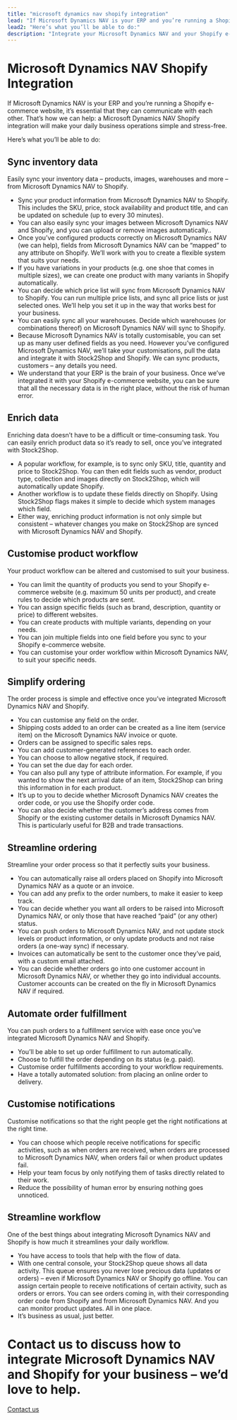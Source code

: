 ```yaml
---
title: "microsoft dynamics nav shopify integration"
lead: "If Microsoft Dynamics NAV is your ERP and you’re running a Shopify e-commerce website, it’s essential that they can communicate with each other. That’s how we can help: a Microsoft Dynamics NAV Shopify integration will make your daily business operations simple and stress-free."
lead2: "Here’s what you’ll be able to do:"
description: "Integrate your Microsoft Dynamics NAV and your Shopify e-commerce website for maximum efficiency. You’ll be able to sync inventory, enrich product data, customise a workflow to suit your needs and streamline the entire ordering process - including automatic order fulfillment. Easily."
---
```


Microsoft Dynamics NAV Shopify Integration
==========================================

If Microsoft Dynamics NAV is your ERP and you’re running a Shopify e-commerce website, it’s essential that they can communicate with each other. That’s how we can help: a Microsoft Dynamics NAV Shopify integration will make your daily business operations simple and stress-free.  
  
Here’s what you’ll be able to do:

Sync inventory data
-------------------

Easily sync your inventory data – products, images, warehouses and more – from Microsoft Dynamics NAV to Shopify.

*   Sync your product information from Microsoft Dynamics NAV to Shopify. This includes the SKU, price, stock availability and product title, and can be updated on schedule (up to every 30 minutes).
*   You can also easily sync your images between Microsoft Dynamics NAV and Shopify, and you can upload or remove images automatically..
*   Once you’ve configured products correctly on Microsoft Dynamics NAV (we can help), fields from Microsoft Dynamics NAV can be “mapped” to any attribute on Shopify. We’ll work with you to create a flexible system that suits your needs.
*   If you have variations in your products (e.g. one shoe that comes in multiple sizes), we can create one product with many variants in Shopify automatically.
*   You can decide which price list will sync from Microsoft Dynamics NAV to Shopify. You can run multiple price lists, and sync all price lists or just selected ones. We’ll help you set it up in the way that works best for your business.
*   You can easily sync all your warehouses. Decide which warehouses (or combinations thereof) on Microsoft Dynamics NAV will sync to Shopify.
*   Because Microsoft Dynamics NAV is totally customisable, you can set up as many user defined fields as you need. However you’ve configured Microsoft Dynamics NAV, we’ll take your customisations, pull the data and integrate it with Stock2Shop and Shopify. We can sync products, customers – any details you need.
*   We understand that your ERP is the brain of your business. Once we’ve integrated it with your Shopify e-commerce website, you can be sure that all the necessary data is in the right place, without the risk of human error.

Enrich data
-----------

Enriching data doesn’t have to be a difficult or time-consuming task. You can easily enrich product data so it’s ready to sell, once you’ve integrated with Stock2Shop.

*   A popular workflow, for example, is to sync only SKU, title, quantity and price to Stock2Shop. You can then edit fields such as vendor, product type, collection and images directly on Stock2Shop, which will automatically update Shopify.
*   Another workflow is to update these fields directly on Shopify. Using Stock2Shop flags makes it simple to decide which system manages which field.
*   Either way, enriching product information is not only simple but consistent – whatever changes you make on Stock2Shop are synced with Microsoft Dynamics NAV and Shopify.

Customise product workflow
--------------------------

Your product workflow can be altered and customised to suit your business.

*   You can limit the quantity of products you send to your Shopify e-commerce website (e.g. maximum 50 units per product), and create rules to decide which products are sent.
*   You can assign specific fields (such as brand, description, quantity or price) to different websites.
*   You can create products with multiple variants, depending on your needs.
*   You can join multiple fields into one field before you sync to your Shopify e-commerce website.
*   You can customise your order workflow within Microsoft Dynamics NAV, to suit your specific needs.

Simplify ordering
-----------------

The order process is simple and effective once you’ve integrated Microsoft Dynamics NAV and Shopify.

*   You can customise any field on the order.
*   Shipping costs added to an order can be created as a line item (service item) on the Microsoft Dynamics NAV invoice or quote.
*   Orders can be assigned to specific sales reps.
*   You can add customer-generated references to each order.
*   You can choose to allow negative stock, if required.
*   You can set the due day for each order.
*   You can also pull any type of attribute information. For example, if you wanted to show the next arrival date of an item, Stock2Shop can bring this information in for each product.
*   It’s up to you to decide whether Microsoft Dynamics NAV creates the order code, or you use the Shopify order code.
*   You can also decide whether the customer’s address comes from Shopify or the existing customer details in Microsoft Dynamics NAV. This is particularly useful for B2B and trade transactions.

Streamline ordering
-------------------

Streamline your order process so that it perfectly suits your business.

*   You can automatically raise all orders placed on Shopify into Microsoft Dynamics NAV as a quote or an invoice.
*   You can add any prefix to the order numbers, to make it easier to keep track.
*   You can decide whether you want all orders to be raised into Microsoft Dynamics NAV, or only those that have reached “paid” (or any other) status.
*   You can push orders to Microsoft Dynamics NAV, and not update stock levels or product information, or only update products and not raise orders (a one-way sync) if necessary.
*   Invoices can automatically be sent to the customer once they’ve paid, with a custom email attached.
*   You can decide whether orders go into one customer account in Microsoft Dynamics NAV, or whether they go into individual accounts. Customer accounts can be created on the fly in Microsoft Dynamics NAV if required.

Automate order fulfillment
--------------------------

You can push orders to a fulfillment service with ease once you’ve integrated Microsoft Dynamics NAV and Shopify.

*   You’ll be able to set up order fulfillment to run automatically.
*   Choose to fulfill the order depending on its status (e.g. paid).
*   Customise order fulfillments according to your workflow requirements.
*   Have a totally automated solution: from placing an online order to delivery.

Customise notifications
-----------------------

Customise notifications so that the right people get the right notifications at the right time.

*   You can choose which people receive notifications for specific activities, such as when orders are received, when orders are processed to Microsoft Dynamics NAV, when orders fail or when product updates fail.
*   Help your team focus by only notifying them of tasks directly related to their work.
*   Reduce the possibility of human error by ensuring nothing goes unnoticed.

Streamline workflow
-------------------

One of the best things about integrating Microsoft Dynamics NAV and Shopify is how much it streamlines your daily workflow.

*   You have access to tools that help with the flow of data.
*   With one central console, your Stock2Shop queue shows all data activity. This queue ensures you never lose precious data (updates or orders) – even if Microsoft Dynamics NAV or Shopify go offline. You can assign certain people to receive notifications of certain activity, such as orders or errors. You can see orders coming in, with their corresponding order code from Shopify and from Microsoft Dynamics NAV. And you can monitor product updates. All in one place.
*   It’s business as usual, just better.

Contact us to discuss how to integrate Microsoft Dynamics NAV and Shopify for your business – we’d love to help.
================================================================================================================

[Contact us](/contact-us "Contact Stock2Shop")